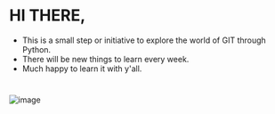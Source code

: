 # HI THERE,
- This is a small step or initiative to explore the world of GIT through Python.
- There will be new things to learn every week.
- Much happy to learn it with y'all.
#
  ![image](https://www.insidehighered.com/sites/default/files/media/iStock-1012331444.jpg)

